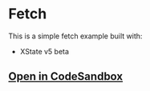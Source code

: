 # Fetch

This is a simple fetch example built with:

- XState v5 beta

## [Open in CodeSandbox](https://codesandbox.io/p/sandbox/github/statelyai/xstate/tree/next/examples/fetch)
